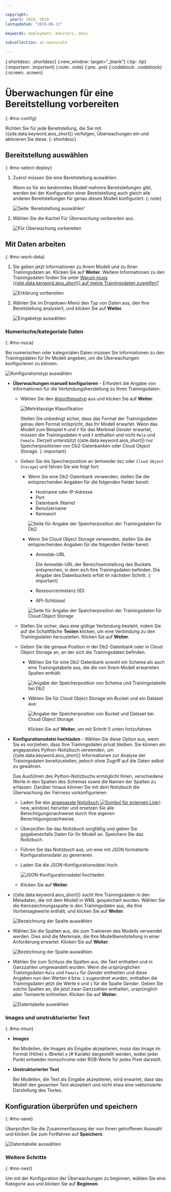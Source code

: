 ```yaml
---

copyright:
  years: 2018, 2019
lastupdated: "2019-06-11"

keywords: deployment, monitors, data

subcollection: ai-openscale

---
```


{:shortdesc: .shortdesc}
{:new_window: target="_blank"}
{:tip: .tip}
{:important: .important}
{:note: .note}
{:pre: .pre}
{:codeblock: .codeblock}
{:screen: .screen}

# Überwachungen für eine Bereitstellung vorbereiten
{: #mo-config}

Richten Sie für jede Bereitstellung, die Sie mit {{site.data.keyword.aios_short}} verfolgen, Überwachungen ein und aktivieren Sie diese.
{: shortdesc}

## Bereitstellung auswählen
{: #mo-select-deploy}

1.  Zuerst müssen Sie eine Bereitstellung auswählen.

    Wenn es für ein bestimmtes Modell mehrere Bereitstellungen gibt, werden bei der Konfiguration einer Bereitstellung auch gleich alle anderen Bereitstellungen für genau dieses Modell konfiguriert.
    {: note}

    ![Seite 'Bereitstellung auswählen'](images/config-select-deploy.png)

1.  Wählen Sie die Kachel *Für Überwachung vorbereiten* aus.

    ![Für Überwachung vorbereiten](images/config-prep-monitor.png)

## Mit Daten arbeiten
{: #mo-work-data}

1.  Sie geben jetzt Informationen zu Ihrem Modell und zu Ihren Trainingsdaten an. Klicken Sie auf **Weiter**. Weitere Informationen zu den Trainingsdaten finden Sie unter [Warum muss {{site.data.keyword.aios_short}} auf meine Trainingsdaten zugreifen?](/docs/services/ai-openscale?topic=ai-openscale-trainingdata#trainingdata)

    ![Erklärung vorbereiten](images/config-what-monitor.png)

1.  Wählen Sie im Dropdown-Menü den Typ von Daten aus, den Ihre Bereitstellung analysiert, und klicken Sie auf **Weiter**.

    ![Eingabetyp auswählen](images/config-input-monitor.png)

### Numerische/kategoriale Daten
{: #mo-nuca}

Bei numerischen oder kategorialen Daten müssen Sie Informationen zu den Trainingsdaten für Ihr Modell angeben, um die Überwachungen konfigurieren zu können.

  ![Konfigurationstyp auswählen](images/config-manual-monitor.png)

- **Überwachungen manuell konfigurieren** - Erfordert die Angabe von Informationen für die Verbindungsherstellung zu Ihren Trainingsdaten.

    - Wählen Sie den [Algorithmustyp](/docs/services/ai-openscale?topic=ai-openscale-acc-monitor#acc-understand) aus und klicken Sie auf **Weiter**:

      ![Mehrklassige Klassifikation](images/multiclass.png)

      Stellen Sie unbedingt sicher, dass das Format der Trainingsdaten genau dem Format entspricht, das Ihr Modell erwartet. Wenn das Modell zum Beispiel `M` und `F` für das Merkmal *Gender* erwartet, müssen die Trainingsdaten `M` und `F` enthalten und nicht `Male` und `Female`. Derzeit unterstützt {{site.data.keyword.aios_short}} nur Speicherpositionen von Db2-Datenbanken oder Cloud Object Storage.
        {: important}

    - Geben Sie die Speicherposition an (entweder `Db2` oder `Cloud Object Storage`) und fahren Sie wie folgt fort:

        - Wenn Sie eine Db2-Datenbank verwenden, stellen Sie die entsprechenden Angaben für die folgenden Felder bereit:

            - Hostname oder IP-Adresse
            - Port
            - Datenbank (Name)
            - Benutzername
            - Kennwort

            ![Seite für Angabe der Speicherposition der Trainingsdaten für Db2](images/config-train-db2-monitor.png)

        - Wenn Sie Cloud Object Storage verwenden, stellen Sie die entsprechenden Angaben für die folgenden Felder bereit:

            - Anmelde-URL

              Die Anmelde-URL der Bereichseinstellung des Buckets entsprechen, in dem sich Ihre Trainingsdaten befinden. Die Angabe des Datenbuckets erfolt im nächsten Schritt.
              {: important}

            - Ressourceninstanz (ID)
            - API-Schlüssel

            ![Seite für Angabe der Speicherposition der Trainingsdaten für Cloud Object Storage](images/config-train-cos-monitor.png)

    - Stellen Sie sicher, dass eine gültige Verbindung besteht, indem Sie auf die Schaltfläche **Testen** klicken, um eine Verbindung zu den Trainingsdaten herzustellen. Klicken Sie auf **Weiter**.

    - Geben Sie die genaue Position in der Db2-Datenbank oder in Cloud Object Storage an, an der sich die Trainingsdaten befinden.

        - Wählen Sie für eine Db2-Datenbank sowohl ein Schema als auch eine Trainingstabelle aus, die die von Ihrem Modell erwarteten Spalten enthält:

          ![Angabe der Speicherposition von Schema und Trainingstabelle bei Db2](images/fair-config-table-db2.png)

        - Wählen Sie für Cloud Object Storage ein Bucket und ein Dataset aus:

          ![Angabe der Speicherposition von Bucket und Dataset bei Cloud Object Storage](images/fair-config-dset-cos.png)

          Klicken Sie auf **Weiter**, um mit Schritt 5 unten fortzufahren.

- **Konfigurationsdatei hochladen** - Wählen Sie diese Option aus, wenn Sie es vorziehen, dass Ihre Trainingsdaten privat bleiben. Sie können ein angepasstes Python-Notizbuch verwenden, um {{site.data.keyword.aios_short}} Informationen zur Analyse der Trainingsdaten bereitzustellen, jedoch ohne Zugriff auf die Daten selbst zu gewähren.

  Das Ausführen des Python-Notizbuchs ermöglicht Ihnen, verschiedene Werte in den Spalten des Schemas sowie die Namen der Spalten zu erfassen. Darüber hinaus können Sie mit dem Notizbuch die Überwachung der Fairness vorkonfigurieren.

    - Laden Sie das [angepasste Notizbuch ![Symbol für externen Link](../../icons/launch-glyph.svg "Symbol für externen Link")](https://github.com/IBM-Watson/aios-data-distribution/blob/master/training_statistics_notebook.ipynb){: new_window} herunter und ersetzen Sie alle Berechtigungsnachweise durch Ihre eigenen Berechtigungsnachweise.

    - Überprüfen Sie das Notizbuch sorgfältig und geben Sie gegebenenfalls Daten für Ihr Modell an. Speichern Sie das Notizbuch.

    - Führen Sie das Notizbuch aus, um eine mit JSON formatierte Konfigurationsdatei zu generieren.

    - Laden Sie die JSON-Konfigurationsdatei hoch.

        ![JSON-Konfigurationsdatei hochladen](images/config-json-monitor.png)

    - Klicken Sie auf **Weiter**.

- {{site.data.keyword.aios_short}} sucht Ihre Trainingsdaten in den Metadaten, die mit dem Modell in WML gespeichert wurden. Wählen Sie die Kennzeichnungsspalte in den Trainingsdaten aus, die Ihre Vorhersagewerte enthält, und klicken Sie auf **Weiter**.

  ![Bezeichnung der Spalte auswählen](images/fair-config-column.png)

- Wählen Sie die Spalten aus, die zum Trainieren des Modells verwendet werden. Dies sind die Merkmale, die Ihre Modellbereitstellung in einer Anforderung erwartet. Klicken Sie auf **Weiter**.

    ![Bezeichnung der Spalte auswählen](images/explain-select-column.png)

- Wählen Sie zum Schluss die Spalten aus, die Text enthalten und in Ganzzahlen umgewandelt wurden. Wenn die ursprünglichen Trainingsdaten `Male` und `Female` für *Gender* enthielten und diese Angaben nun den Werten `0` bzw. `1` zugeordnet wurden, enthalten die Trainingsdaten jetzt die Werte `0` und `1` für die Spalte *Gender*. Geben Sie solche Spalten an, die jetzt zwar Ganzzahlen enthalten, ursprünglich aber Textwerte enthielten. Klicken Sie auf **Weiter**.

    ![Datentabelle auswählen](images/explain-text-column.png)

### Images und unstrukturierter Text
{: #mo-imun}

- **Images**

  Bei Modellen, die Images als Eingabe akzeptieren, muss das Image im Format (Höhe) x (Breite) x (# Kanäle) dargestellt werden, wobei jeder Punkt entweder monochrome oder RGB-Werte für jedes Pixel darstellt.

- **Unstrukturierter Text**

   Bei Modellen, die Text als Eingabe akzeptieren, wird erwartet, dass das Modell den gesamten Text akzeptiert und nicht etwa eine vektorisierte Darstellung des Textes.

## Konfiguration überprüfen und speichern
{: #mo-save}

Überprüfen Sie die Zusammenfassung der von Ihnen getroffenen Auswahl und klicken Sie zum Fortfahren auf **Speichern**.

  ![Datentabelle auswählen](images/config-summary-monitor.png)

### Weitere Schritte
{: #mo-next}

Um mit der Konfiguration der Überwachungen zu beginnen, wählen Sie eine Kategorie aus und klicken Sie auf **Beginnen**.
